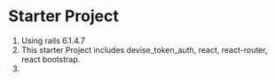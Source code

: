 # Starter Project

1. Using rails 6.1.4.7
2. This starter Project includes devise_token_auth, react, react-router, react bootstrap. 
3. 

